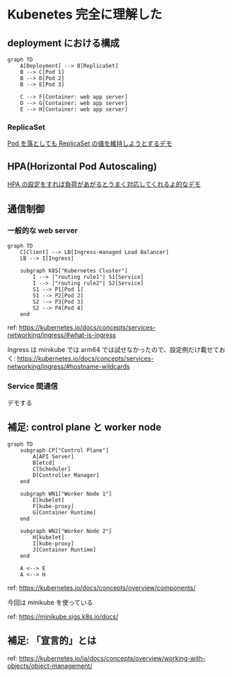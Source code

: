 # Kubenetes 完全に理解した

## deployment における構成

```mermaid
graph TD
    A[Deployment] --> B[ReplicaSet]
    B --> C[Pod 1]
    B --> D[Pod 2]
    B --> E[Pod 3]
    
    C --> F[Container: web app server]
    D --> G[Container: web app server]
    E --> H[Container: web app server]
```

### ReplicaSet

[Pod を落としても ReplicaSet の値を維持しようとするデモ](./replicaset/README.md)

## HPA(Horizontal Pod Autoscaling)

[HPA の設定をすれば負荷があがるとうまく対応してくれるよ的なデモ](./hpa/README.md)

## 通信制御

### 一般的な web server

```mermaid
graph TD
    C[Client] --> LB[Ingress-managed Load Balancer]
    LB --> I[Ingress]
    
    subgraph K8S["Kubernetes Cluster"]
        I --> |"routing rule1"| S1[Service]
        I --> |"routing rule2"| S2[Service]
        S1 --> P1[Pod 1]
        S1 --> P2[Pod 2]
        S2 --> P3[Pod 3]
        S2 --> P4[Pod 4]
    end
```

ref: https://kubernetes.io/docs/concepts/services-networking/ingress/#what-is-ingress

Ingress は minikube では arm64 では試せなかったので、設定例だけ載せておく: https://kubernetes.io/docs/concepts/services-networking/ingress/#hostname-wildcards

### Service 間通信

デモする

## 補足: control plane と worker node

```mermaid
graph TD
    subgraph CP["Control Plane"]
        A[API Server]
        B[etcd]
        C[Scheduler]
        D[Controller Manager]
    end
    
    subgraph WN1["Worker Node 1"]
        E[kubelet]
        F[kube-proxy]
        G[Container Runtime]
    end
    
    subgraph WN2["Worker Node 2"]
        H[kubelet]
        I[kube-proxy]
        J[Container Runtime]
    end
    
    A <--> E
    A <--> H
```

ref: https://kubernetes.io/docs/concepts/overview/components/

今回は minikube を使っている

ref: https://minikube.sigs.k8s.io/docs/

## 補足: 「宣言的」とは

ref: https://kubernetes.io/ja/docs/concepts/overview/working-with-objects/object-management/